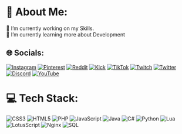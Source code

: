 # 💫 About Me:
🔭 I’m currently working on my Skills.<br>
🌱 I’m currently learning more about Development<br>


## 🌐 Socials:
[![Instagram](https://img.shields.io/badge/Instagram-%23E4405F.svg?logo=Instagram&logoColor=white)](https://instagram.com/TntTastisch) 
[![Pinterest](https://img.shields.io/badge/Pinterest-%23E4405F.svg?logo=Pinterest&logoColor=white)](https://pinterest.de/TntTastisch) 
[![Reddit](https://img.shields.io/badge/Reddit-%23E4405F.svg?logo=Reddit&logoColor=white)](https://reddit.com/TntTastisch) 
[![Kick](https://img.shields.io/badge/Kick-%239146FF.svg?logo=Kick&logoColor=white)](https://kick.com/tnttastisch)
[![TikTok](https://img.shields.io/badge/TikTok-%23000000.svg?logo=TikTok&logoColor=white)](https://tiktok.com/@TntTastisch) 
[![Twitch](https://img.shields.io/badge/Twitch-%239146FF.svg?logo=Twitch&logoColor=white)](https://twitch.tv/TntTastischTV) 
[![Twitter](https://img.shields.io/badge/Twitter-%231DA1F2.svg?logo=Twitter&logoColor=white)](https://twitter.com/TntTastisch) 
[![Discord](https://img.shields.io/badge/Discord-%231DA1F2.svg?logo=Discord&logoColor=white)](https://discord.gg/9t36BY5)
[![YouTube](https://img.shields.io/badge/YouTube-%23FF0000.svg?logo=YouTube&logoColor=white)](https://youtube.com/@TntTastisch) 

# 💻 Tech Stack:
![CSS3](https://img.shields.io/badge/css3-%231572B6.svg?style=for-the-badge&logo=css3&logoColor=white) 
![HTML5](https://img.shields.io/badge/html5-%23E34F26.svg?style=for-the-badge&logo=html5&logoColor=white) 
![PHP](https://img.shields.io/badge/php-%23777BB4.svg?style=for-the-badge&logo=php&logoColor=white) 
![JavaScript](https://img.shields.io/badge/javascript-%23323330.svg?style=for-the-badge&logo=javascript&logoColor=%23F7DF1E) 
![Java](https://img.shields.io/badge/Java-%230769AD.svg?style=for-the-badge&logo=Java&logoColor=white) 
![C#](https://img.shields.io/badge/Csharp-2B4C80?style=for-the-badge&logo=Csharp&logoColor=white) 
![Python](https://img.shields.io/badge/Python-%23000000.svg?style=for-the-badge&logo=Python&logoColor=white) 
![Lua](https://img.shields.io/badge/Lua-hotpink.svg?style=for-the-badge&logo=Lua&logoColor=white) 
![LotusScript](https://img.shields.io/badge/LotusScript-%23000000.svg?style=for-the-badge&logo=LotusScript&logoColor=white) 
![Nginx](https://img.shields.io/badge/nginx-%23009639.svg?style=for-the-badge&logo=nginx&logoColor=white) 
![SQL](https://img.shields.io/badge/mysql-%2300f.svg?style=for-the-badge&logo=mysql&logoColor=white) 

